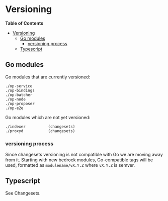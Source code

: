 # Versioning

<!-- START doctoc generated TOC please keep comment here to allow auto update -->
<!-- DON'T EDIT THIS SECTION, INSTEAD RE-RUN doctoc TO UPDATE -->
**Table of Contents**

- [Versioning](#versioning)
  - [Go modules](#go-modules)
    - [versioning process](#versioning-process)
  - [Typescript](#typescript)

<!-- END doctoc generated TOC please keep comment here to allow auto update -->

## Go modules

Go modules that are currently versioned:

```text
./op-service
./op-bindings
./op-batcher
./op-node
./op-proposer
./op-e2e
```

Go modules which are not yet versioned:

```text
./indexer          (changesets)
./proxyd           (changesets)
```

### versioning process

Since changesets versioning is not compatible with Go we are moving away from it.
Starting with new bedrock modules, Go-compatible tags will be used,
formatted as `modulename/vX.Y.Z` where `vX.Y.Z` is semver.

## Typescript

See Changesets.

